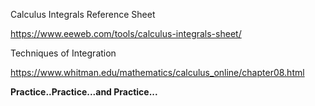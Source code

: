  Calculus Integrals Reference Sheet

 <https://www.eeweb.com/tools/calculus-integrals-sheet/> 


Techniques of Integration

<https://www.whitman.edu/mathematics/calculus_online/chapter08.html> 



**Practice..Practice...and Practice...**
